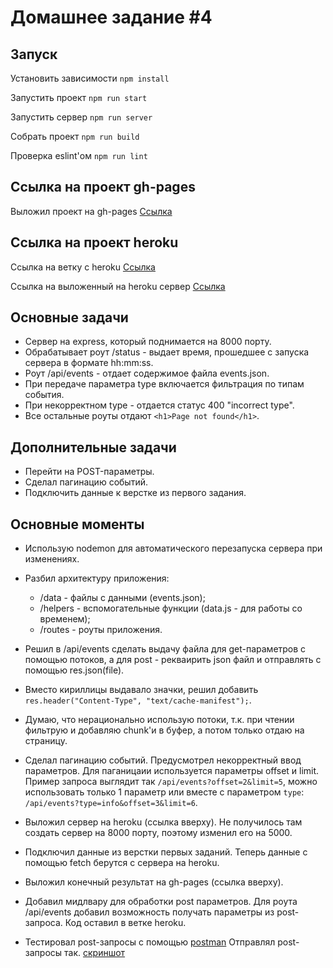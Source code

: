 # Домашнее задание #4

## Запуск

Установить зависимости `npm install`

Запустить проект `npm run start`

Запустить сервер `npm run server`

Собрать проект `npm run build`

Проверка eslint'ом `npm run lint`

## Ссылка на проект gh-pages

Выложил проект на gh-pages
[Ссылка](https://sukachevalex.github.io/shri-2018-2-homework-4/)

## Ссылка на проект heroku

Ссылка на ветку с heroku
[Ссылка](https://github.com/SukachevAlex/shri-2018-2-homework-4/tree/heroku)

Ссылка на выложенный на heroku сервер
[Ссылка](https://shri-homework-4.herokuapp.com/)

## Основные задачи

* Сервер на express, который поднимается на 8000 порту.
* Обрабатывает роут /status - выдает время, прошедшее с запуска сервера в формате hh:mm:ss.
* Роут /api/events - отдает содержимое файла events.json.
* При передаче параметра type включается фильтрация по типам события.
* При некорректном type - отдается статус 400 "incorrect type".
* Все остальные роуты отдают `<h1>Page not found</h1>`.

## Дополнительные задачи

* Перейти на POST-параметры.
* Сделал пагинацию событий.
* Подключить данные к верстке из первого задания.

## Основные моменты
* Использую nodemon для автоматического перезапуска сервера при изменениях.
* Разбил архитектуру приложения: 
  * /data - файлы с данными (events.json);
  * /helpers - вспомогательные функции (data.js - для работы со временем);
  * /routes - роуты приложения.
* Решил в /api/events сделать выдачу файла для get-параметров с помощью потоков, а для post - рекваирить json файл и отправлять с помощью res.json(file).
* Вместо кириллицы выдавало значки, решил добавить ``res.header("Content-Type", "text/cache-manifest");``.
* Думаю, что нерационально использую потоки, т.к. при чтении фильтрую и добавляю chunk'и в буфер, а потом только отдаю на страницу.
* Cделал пагинацию событий. Предусмотрел некорректный ввод параметров. Для паганицаии используется параметры offset и limit. Пример запроса выглядит так `/api/events?offset=2&limit=5`, можно использовать только 1 параметр или вместе с параметром `type`: `/api/events?type=info&offset=3&limit=6`.

* Выложил сервер на heroku (ссылка вверху). Не получилось там создать сервер на 8000 порту, поэтому изменил его на 5000.

* Подключил данные из верстки первых заданий. Теперь данные с помощью fetch берутся с сервера на heroku.

* Выложил конечный результат на gh-pages (ссылка вверху).

* Добавил мидлвару для обработки post параметров. Для роута /api/events добавил возможность получать параметры из post-запроса. Код оставил в ветке heroku.

* Тестировал post-запросы с помощью 
[postman](https://www.getpostman.com/)
Отправлял post-запросы так.
[скриншот](https://yadi.sk/i/LPhUkoocq6ofFQ)